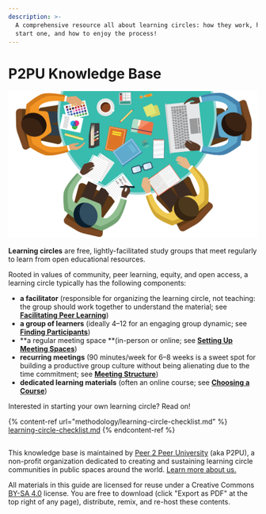 ```yaml
---
description: >-
  A comprehensive resource all about learning circles: how they work, how to
  start one, and how to enjoy the process!
---
```


# P2PU Knowledge Base

![](.gitbook/assets/learningcircle-crop.png)

**Learning circles** are free, lightly-facilitated study groups that meet regularly to learn from open educational resources.&#x20;

Rooted in values of community, peer learning, equity, and open access, a learning circle typically has the following components:&#x20;

* **a facilitator** (responsible for organizing the learning circle, not teaching: the group should work together to understand the material; see [**Facilitating Peer Learning**](facilitation/facilitation-basics.md))
* **a group of learners** (ideally 4–12 for an engaging group dynamic; see [**Finding Participants**](facilitation/finding-participants.md))
* **a regular meeting space **(in-person or online; see [**Setting Up Meeting Spaces**](facilitation/set-up-your-space.md))
* **recurring meetings** (90 minutes/week for 6–8 weeks is a sweet spot for building a productive group culture without being alienating due to the time commitment; see [**Meeting Structure**](methodology/learning-circle-structure.md))
* **dedicated learning materials** (often an online course; see [**Choosing a Course**](courses/choosing-courses.md))&#x20;

Interested in starting your own learning circle? Read on!

{% content-ref url="methodology/learning-circle-checklist.md" %}
[learning-circle-checklist.md](methodology/learning-circle-checklist.md)
{% endcontent-ref %}

##

This knowledge base is maintained by [Peer 2 Peer University](https://www.p2pu.org/en/) (aka P2PU), a non-profit organization dedicated to creating and sustaining learning circle communities in public spaces around the world. [Learn more about us.](https://www.p2pu.org/en/about/)

All materials in this guide are licensed for reuse under a Creative Commons [BY-SA 4.0](https://creativecommons.org/licenses/by-sa/4.0/legalcode) license. You are free to download (click "Export as PDF" at the top right of any page), distribute, remix, and re-host these contents.
